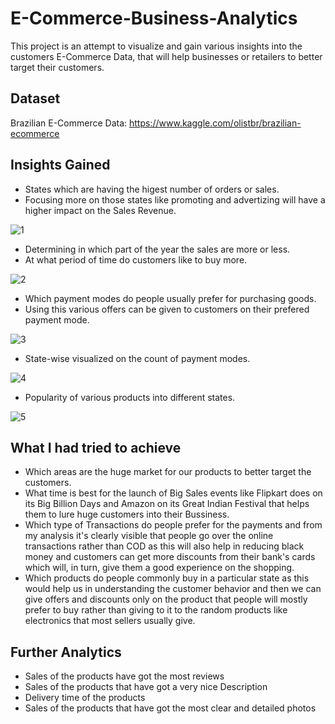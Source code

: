 # E-Commerce-Business-Analytics
This project is an attempt to visualize and gain various insights into the customers E-Commerce Data, that will help businesses or retailers to better target their customers. 

## Dataset

Brazilian E-Commerce Data: https://www.kaggle.com/olistbr/brazilian-ecommerce

## Insights Gained

* States which are having the higest number of orders or sales.
* Focusing more on those states like promoting and advertizing will have a higher impact on the Sales Revenue.

![1](![des_1](https://github.com/user-attachments/assets/c7bd47d8-ae5f-44ec-bdc5-5177af1337df)
)

* Determining in which part of the year the sales are more or less.
* At what period of time do customers like to buy more.

![2](../master/images/des_2.png)

* Which payment modes do people usually prefer for purchasing goods.
* Using this various offers can be given to customers on their prefered payment mode.

![3](../master/images/des_3.png)

* State-wise visualized on the count of payment modes.

![4](../master/images/des_4.png)

* Popularity of various products into different states.

![5](../master/images/des_5.png)

## What I had tried to achieve
* Which areas are the huge market for our products to better target the customers.
* What time is best for the launch of Big Sales events like Flipkart does on its Big Billion Days and Amazon on its Great Indian Festival that helps them to lure huge customers into their Bussiness.
* Which type of Transactions do people prefer for the payments and from my analysis it's clearly visible that people go over the online transactions rather than COD as this will also help in reducing black money and customers can get more discounts from their bank's cards which will, in turn, give them a good experience on the shopping.
* Which products do people commonly buy in a particular state as this would help us in understanding the customer behavior and then we can give offers and discounts only on the product that people will mostly prefer to buy rather than giving to it to the random products like electronics that most sellers usually give.

## Further Analytics
* Sales of the products have got the most reviews
* Sales of the products that have got a very nice Description
* Delivery time of the products
* Sales of the products that have got the most clear and detailed photos
